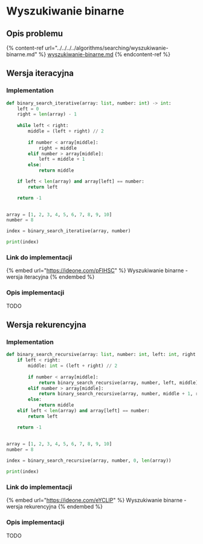 # Wyszukiwanie binarne

## Opis problemu

{% content-ref url="../../../../algorithms/searching/wyszukiwanie-binarne.md" %}
[wyszukiwanie-binarne.md](../../../../algorithms/searching/wyszukiwanie-binarne.md)
{% endcontent-ref %}

## Wersja iteracyjna

### Implementation

```python
def binary_search_iterative(array: list, number: int) -> int:
    left = 0
    right = len(array) - 1
    
    while left < right:
        middle = (left + right) // 2
        
        if number < array[middle]:
            right = middle
        elif number > array[middle]:
            left = middle + 1
        else:
            return middle

    if left < len(array) and array[left] == number:
        return left

    return -1
    

array = [1, 2, 3, 4, 5, 6, 7, 8, 9, 10]
number = 8

index = binary_search_iterative(array, number)

print(index)
```

### Link do implementacji

{% embed url="https://ideone.com/pFIHSC" %}
Wyszukiwanie binarne - wersja iteracyjna
{% endembed %}

### Opis implementacji

TODO

## Wersja rekurencyjna

### Implementation

```python
def binary_search_recursive(array: list, number: int, left: int, right: int) -> int:
    if left < right:
        middle: int = (left + right) // 2
        
        if number < array[middle]:
            return binary_search_recursive(array, number, left, middle)
        elif number > array[middle]:
            return binary_search_recursive(array, number, middle + 1, right)
        else:
            return middle
    elif left < len(array) and array[left] == number:
        return left

    return -1
    
    
array = [1, 2, 3, 4, 5, 6, 7, 8, 9, 10]
number = 8

index = binary_search_recursive(array, number, 0, len(array))

print(index)
```

### Link do implementacji

{% embed url="https://ideone.com/eYCLlP" %}
Wyszukiwanie binarne - wersja rekurencyjna
{% endembed %}

### Opis implementacji

TODO
